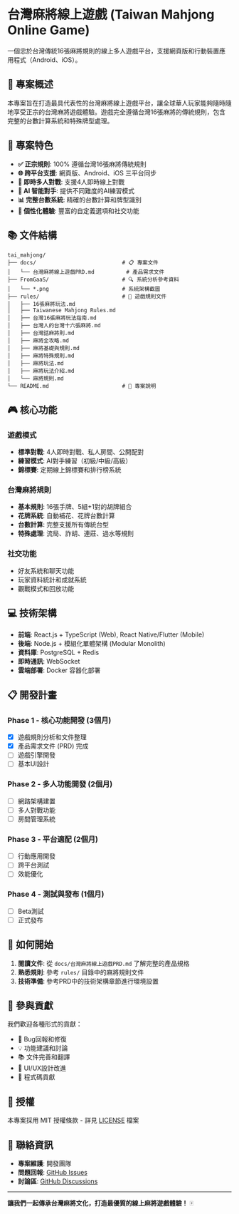# 台灣麻將線上遊戲 (Taiwan Mahjong Online Game)

一個忠於台灣傳統16張麻將規則的線上多人遊戲平台，支援網頁版和行動裝置應用程式（Android、iOS）。

## 📖 專案概述

本專案旨在打造最具代表性的台灣麻將線上遊戲平台，讓全球華人玩家能夠隨時隨地享受正宗的台灣麻將遊戲體驗。遊戲完全遵循台灣16張麻將的傳統規則，包含完整的台數計算系統和特殊牌型處理。

## 🎯 專案特色

- **✅ 正宗規則**: 100% 遵循台灣16張麻將傳統規則
- **🌐 跨平台支援**: 網頁版、Android、iOS 三平台同步
- **👥 即時多人對戰**: 支援4人即時線上對戰
- **🤖 AI 智能對手**: 提供不同難度的AI練習模式
- **📊 完整台數系統**: 精確的台數計算和牌型識別
- **🎨 個性化體驗**: 豐富的自定義選項和社交功能

## 📚 文件結構

```
tai_mahjong/
├── docs/                           # 📋 專案文件
│   └── 台灣麻將線上遊戲PRD.md          # 產品需求文件
├── FromGaaS/                       # 🔍 系統分析參考資料
│   └── *.png                       # 系統架構截圖
├── rules/                          # 📖 遊戲規則文件
│   ├── 16張麻將玩法.md
│   ├── Taiwanese Mahjong Rules.md
│   ├── 台灣16張麻將玩法指南.md
│   ├── 台灣人的台灣十六張麻將.md
│   ├── 台灣話麻將則.md
│   ├── 麻將全攻略.md
│   ├── 麻將基礎與規則.md
│   ├── 麻將特殊規則.md
│   ├── 麻將玩法.md
│   ├── 麻將玩法介紹.md
│   └── 麻將規則.md
└── README.md                       # 📄 專案說明
```

## 🎮 核心功能

### 遊戲模式
- **標準對戰**: 4人即時對戰、私人房間、公開配對
- **練習模式**: AI對手練習（初級/中級/高級）
- **錦標賽**: 定期線上錦標賽和排行榜系統

### 台灣麻將規則
- **基本規則**: 16張手牌、5組+1對的胡牌組合
- **花牌系統**: 自動補花、花牌台數計算
- **台數計算**: 完整支援所有傳統台型
- **特殊處理**: 流局、詐胡、連莊、過水等規則

### 社交功能
- 好友系統和聊天功能
- 玩家資料統計和成就系統
- 觀戰模式和回放功能

## 💻 技術架構

- **前端**: React.js + TypeScript (Web), React Native/Flutter (Mobile)
- **後端**: Node.js + 模組化單體架構 (Modular Monolith)
- **資料庫**: PostgreSQL + Redis
- **即時通訊**: WebSocket
- **雲端部署**: Docker 容器化部署

## 📋 開發計畫

### Phase 1 - 核心功能開發 (3個月)
- [x] 遊戲規則分析和文件整理
- [x] 產品需求文件 (PRD) 完成
- [ ] 遊戲引擎開發
- [ ] 基本UI設計

### Phase 2 - 多人功能開發 (2個月)
- [ ] 網路架構建置
- [ ] 多人對戰功能
- [ ] 房間管理系統

### Phase 3 - 平台適配 (2個月)
- [ ] 行動應用開發
- [ ] 跨平台測試
- [ ] 效能優化

### Phase 4 - 測試與發布 (1個月)
- [ ] Beta測試
- [ ] 正式發布

## 📖 如何開始

1. **閱讀文件**: 從 `docs/台灣麻將線上遊戲PRD.md` 了解完整的產品規格
2. **熟悉規則**: 參考 `rules/` 目錄中的麻將規則文件
3. **技術準備**: 參考PRD中的技術架構章節進行環境設置

## 🤝 參與貢獻

我們歡迎各種形式的貢獻：
- 🐛 Bug回報和修復
- 💡 功能建議和討論
- 📚 文件完善和翻譯
- 🎨 UI/UX設計改進
- 🔧 程式碼貢獻

## 📄 授權

本專案採用 MIT 授權條款 - 詳見 [LICENSE](LICENSE) 檔案

## 📧 聯絡資訊

- **專案維護**: 開發團隊
- **問題回報**: [GitHub Issues](https://github.com/your-repo/tai_mahjong/issues)
- **討論區**: [GitHub Discussions](https://github.com/your-repo/tai_mahjong/discussions)

---

**讓我們一起傳承台灣麻將文化，打造最優質的線上麻將遊戲體驗！** 🀄